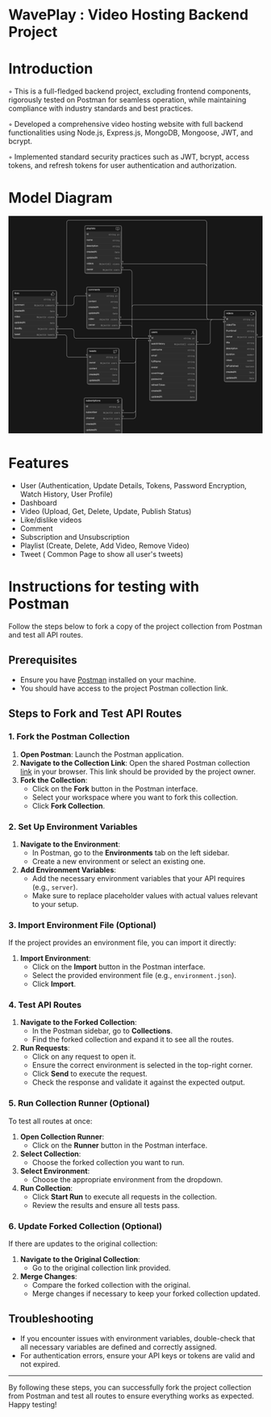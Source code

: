 # WavePlay : Video Hosting Backend Project

# Introduction

◦ This is a full-fledged backend project, excluding frontend components, rigorously tested on Postman for seamless
operation, while maintaining compliance with industry standards and best practices.

◦ Developed a comprehensive video hosting website with full backend functionalities using Node.js, Express.js,
MongoDB, Mongoose, JWT, and bcrypt.

◦ Implemented standard security practices such as JWT, bcrypt, access tokens, and refresh tokens for user authentication
and authorization.

# Model Diagram

![WavePlay Model](public/assets/diagram-export-28-06-2024-19_04_10.png)


# Features

- User (Authentication, Update Details, Tokens, Password Encryption, Watch History, User Profile)
- Dashboard
- Video (Upload, Get, Delete, Update, Publish Status)
- Like/dislike videos
- Comment
- Subscription and Unsubscription 
- Playlist (Create, Delete, Add Video, Remove Video)
- Tweet ( Common Page to show all  user's tweets)

# Instructions for testing with Postman

Follow the steps below to fork a copy of the project collection from Postman and test all API routes.

## Prerequisites

- Ensure you have [Postman](https://www.postman.com/downloads/) installed on your machine.
- You should have access to the project Postman collection link.

## Steps to Fork and Test API Routes

### 1. Fork the Postman Collection

1. **Open Postman**: Launch the Postman application.
2. **Navigate to the Collection Link**: Open the shared Postman collection [link](https://elements.getpostman.com/redirect?entityId=31853383-989137d4-7b56-487f-83ed-9e0ced232422&entityType=collection) in your browser. This link should be provided by the project owner.
3. **Fork the Collection**:
   - Click on the **Fork** button in the Postman interface.
   - Select your workspace where you want to fork this collection.
   - Click **Fork Collection**.

     
### 2. Set Up Environment Variables

1. **Navigate to the Environment**:
   - In Postman, go to the **Environments** tab on the left sidebar.
   - Create a new environment or select an existing one.
2. **Add Environment Variables**:
   - Add the necessary environment variables that your API requires (e.g., `server`).
   - Make sure to replace placeholder values with actual values relevant to your setup.

### 3. Import Environment File (Optional)

If the project provides an environment file, you can import it directly:

1. **Import Environment**:
   - Click on the **Import** button in the Postman interface.
   - Select the provided environment file (e.g., `environment.json`).
   - Click **Import**.

### 4. Test API Routes

1. **Navigate to the Forked Collection**:
   - In the Postman sidebar, go to **Collections**.
   - Find the forked collection and expand it to see all the routes.
2. **Run Requests**:
   - Click on any request to open it.
   - Ensure the correct environment is selected in the top-right corner.
   - Click **Send** to execute the request.
   - Check the response and validate it against the expected output.

### 5. Run Collection Runner (Optional)

To test all routes at once:

1. **Open Collection Runner**:
   - Click on the **Runner** button in the Postman interface.
2. **Select Collection**:
   - Choose the forked collection you want to run.
3. **Select Environment**:
   - Choose the appropriate environment from the dropdown.
4. **Run Collection**:
   - Click **Start Run** to execute all requests in the collection.
   - Review the results and ensure all tests pass.

### 6. Update Forked Collection (Optional)

If there are updates to the original collection:

1. **Navigate to the Original Collection**:
   - Go to the original collection link provided.
2. **Merge Changes**:
   - Compare the forked collection with the original.
   - Merge changes if necessary to keep your forked collection updated.

## Troubleshooting

- If you encounter issues with environment variables, double-check that all necessary variables are defined and correctly assigned.
- For authentication errors, ensure your API keys or tokens are valid and not expired.

---

By following these steps, you can successfully fork the project collection from Postman and test all routes to ensure everything works as expected. Happy testing!


